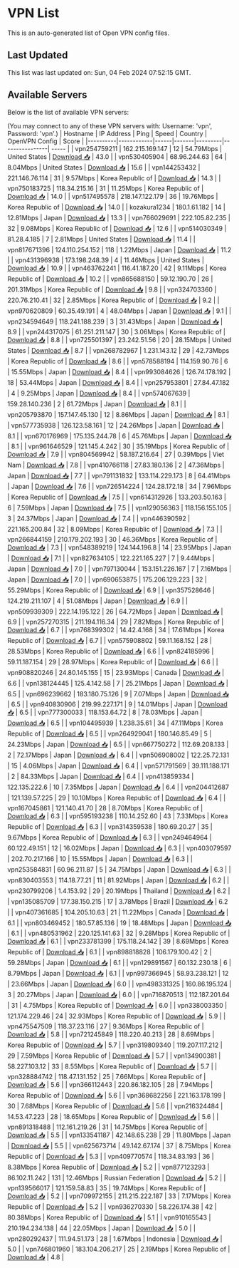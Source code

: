# VPN List

This is an auto-generated list of Open VPN config files.

## Last Updated

This list was last updated on: Sun, 04 Feb 2024 07:52:15 GMT.

## Available Servers

Below is the list of available VPN servers:

(You may connect to any of these VPN servers with: Username: 'vpn', Password: 'vpn'.)
| Hostname | IP Address | Ping | Speed | Country | OpenVPN Config | Score |
|----------|------------|------|-------|---------|----------------| ----- |
| vpn254759211 | 162.215.169.147 | 12 | 54.79Mbps | United States | [Download 📥](./configs/server_0_US.ovpn) | 43.0 |
| vpn530405904 | 68.96.244.63 | 64 | 8.04Mbps | United States | [Download 📥](./configs/server_1_US.ovpn) | 15.6 |
| vpn144253432 | 221.146.76.114 | 31 | 9.57Mbps | Korea Republic of | [Download 📥](./configs/server_2_KR.ovpn) | 14.3 |
| vpn750183725 | 118.34.215.16 | 31 | 11.25Mbps | Korea Republic of | [Download 📥](./configs/server_3_KR.ovpn) | 14.0 |
| vpn517495578 | 218.147.122.179 | 36 | 19.76Mbps | Korea Republic of | [Download 📥](./configs/server_4_KR.ovpn) | 14.0 |
| kozakura1234 | 180.1.61.182 | 14 | 12.81Mbps | Japan | [Download 📥](./configs/server_5_JP.ovpn) | 13.3 |
| vpn766029691 | 222.105.82.235 | 32 | 9.08Mbps | Korea Republic of | [Download 📥](./configs/server_6_KR.ovpn) | 12.6 |
| vpn514030349 | 81.28.4.185 | 7 | 2.81Mbps | United States | [Download 📥](./configs/server_7_US.ovpn) | 11.4 |
| vpn817671396 | 124.110.254.152 | 118 | 1.22Mbps | Japan | [Download 📥](./configs/server_8_JP.ovpn) | 11.2 |
| vpn431396938 | 173.198.248.39 | 4 | 11.46Mbps | United States | [Download 📥](./configs/server_9_US.ovpn) | 10.9 |
| vpn463762241 | 116.41.187.20 | 42 | 9.11Mbps | Korea Republic of | [Download 📥](./configs/server_10_KR.ovpn) | 10.2 |
| vpn865688150 | 59.12.190.70 | 26 | 201.31Mbps | Korea Republic of | [Download 📥](./configs/server_11_KR.ovpn) | 9.8 |
| vpn324703360 | 220.76.210.41 | 32 | 2.85Mbps | Korea Republic of | [Download 📥](./configs/server_12_KR.ovpn) | 9.2 |
| vpn970620809 | 60.35.49.191 | 4 | 48.04Mbps | Japan | [Download 📥](./configs/server_13_JP.ovpn) | 9.1 |
| vpn234594649 | 118.241.188.239 | 3 | 31.43Mbps | Japan | [Download 📥](./configs/server_14_JP.ovpn) | 8.9 |
| vpn244317075 | 61.251.211.147 | 30 | 3.06Mbps | Korea Republic of | [Download 📥](./configs/server_15_KR.ovpn) | 8.8 |
| vpn725501397 | 23.242.51.56 | 20 | 28.15Mbps | United States | [Download 📥](./configs/server_16_US.ovpn) | 8.7 |
| vpn268782967 | 1.231.143.12 | 29 | 42.73Mbps | Korea Republic of | [Download 📥](./configs/server_17_KR.ovpn) | 8.6 |
| vpn578588194 | 114.159.90.76 | 6 | 15.55Mbps | Japan | [Download 📥](./configs/server_18_JP.ovpn) | 8.4 |
| vpn993084626 | 126.74.178.192 | 18 | 53.44Mbps | Japan | [Download 📥](./configs/server_19_JP.ovpn) | 8.4 |
| vpn257953801 | 27.84.47.182 | 4 | 9.25Mbps | Japan | [Download 📥](./configs/server_20_JP.ovpn) | 8.4 |
| vpn574067639 | 159.28.140.236 | 2 | 61.72Mbps | Japan | [Download 📥](./configs/server_21_JP.ovpn) | 8.1 |
| vpn205793870 | 157.147.45.130 | 12 | 8.86Mbps | Japan | [Download 📥](./configs/server_22_JP.ovpn) | 8.1 |
| vpn577735938 | 126.123.58.161 | 12 | 24.26Mbps | Japan | [Download 📥](./configs/server_23_JP.ovpn) | 8.1 |
| vpn670176969 | 175.135.244.78 | 6 | 45.76Mbps | Japan | [Download 📥](./configs/server_24_JP.ovpn) | 8.1 |
| vpn961646529 | 121.145.4.242 | 30 | 35.19Mbps | Korea Republic of | [Download 📥](./configs/server_25_KR.ovpn) | 7.9 |
| vpn804569942 | 58.187.216.64 | 27 | 0.39Mbps | Viet Nam | [Download 📥](./configs/server_26_VN.ovpn) | 7.8 |
| vpn410766118 | 27.83.180.136 | 2 | 47.36Mbps | Japan | [Download 📥](./configs/server_27_JP.ovpn) | 7.7 |
| vpn791131832 | 133.114.229.173 | 8 | 64.41Mbps | Japan | [Download 📥](./configs/server_28_JP.ovpn) | 7.6 |
| vpn726514224 | 124.28.172.18 | 34 | 7.96Mbps | Korea Republic of | [Download 📥](./configs/server_29_KR.ovpn) | 7.5 |
| vpn614312926 | 133.203.50.163 | 6 | 7.59Mbps | Japan | [Download 📥](./configs/server_30_JP.ovpn) | 7.5 |
| vpn129056363 | 118.156.155.105 | 3 | 24.37Mbps | Japan | [Download 📥](./configs/server_31_JP.ovpn) | 7.4 |
| vpn446390592 | 221.165.200.84 | 32 | 8.09Mbps | Korea Republic of | [Download 📥](./configs/server_32_KR.ovpn) | 7.3 |
| vpn266844159 | 210.179.202.193 | 30 | 46.36Mbps | Korea Republic of | [Download 📥](./configs/server_33_KR.ovpn) | 7.3 |
| vpn548389219 | 124.144.196.8 | 14 | 23.95Mbps | Japan | [Download 📥](./configs/server_34_JP.ovpn) | 7.1 |
| vpn827634105 | 122.221.165.227 | 7 | 9.44Mbps | Japan | [Download 📥](./configs/server_35_JP.ovpn) | 7.0 |
| vpn797130044 | 153.151.226.167 | 7 | 7.16Mbps | Japan | [Download 📥](./configs/server_36_JP.ovpn) | 7.0 |
| vpn690653875 | 175.206.129.223 | 32 | 55.29Mbps | Korea Republic of | [Download 📥](./configs/server_37_KR.ovpn) | 6.9 |
| vpn357528646 | 124.219.211.107 | 4 | 51.08Mbps | Japan | [Download 📥](./configs/server_38_JP.ovpn) | 6.9 |
| vpn509939309 | 222.14.195.122 | 26 | 64.72Mbps | Japan | [Download 📥](./configs/server_39_JP.ovpn) | 6.9 |
| vpn257270315 | 211.194.116.34 | 29 | 7.82Mbps | Korea Republic of | [Download 📥](./configs/server_40_KR.ovpn) | 6.7 |
| vpn768399302 | 14.42.4.168 | 34 | 17.61Mbps | Korea Republic of | [Download 📥](./configs/server_41_KR.ovpn) | 6.7 |
| vpn575908802 | 59.11.168.152 | 28 | 28.53Mbps | Korea Republic of | [Download 📥](./configs/server_42_KR.ovpn) | 6.6 |
| vpn824185996 | 59.11.187.154 | 29 | 28.97Mbps | Korea Republic of | [Download 📥](./configs/server_43_KR.ovpn) | 6.6 |
| vpn908820246 | 24.80.145.155 | 15 | 23.93Mbps | Canada | [Download 📥](./configs/server_44_CA.ovpn) | 6.6 |
| vpn138124445 | 125.4.142.58 | 7 | 25.21Mbps | Japan | [Download 📥](./configs/server_45_JP.ovpn) | 6.5 |
| vpn696239662 | 183.180.75.126 | 9 | 7.07Mbps | Japan | [Download 📥](./configs/server_46_JP.ovpn) | 6.5 |
| vpn940830906 | 219.99.227.171 | 9 | 14.01Mbps | Japan | [Download 📥](./configs/server_47_JP.ovpn) | 6.5 |
| vpn777300033 | 118.153.64.72 | 8 | 78.03Mbps | Japan | [Download 📥](./configs/server_48_JP.ovpn) | 6.5 |
| vpn104495939 | 1.238.35.61 | 34 | 47.11Mbps | Korea Republic of | [Download 📥](./configs/server_49_KR.ovpn) | 6.5 |
| vpn264929041 | 180.146.85.49 | 5 | 24.23Mbps | Japan | [Download 📥](./configs/server_50_JP.ovpn) | 6.5 |
| vpn667750272 | 112.69.208.133 | 2 | 72.17Mbps | Japan | [Download 📥](./configs/server_51_JP.ovpn) | 6.4 |
| vpn506908002 | 122.25.72.131 | 15 | 4.06Mbps | Japan | [Download 📥](./configs/server_52_JP.ovpn) | 6.4 |
| vpn571791569 | 39.111.188.171 | 2 | 84.33Mbps | Japan | [Download 📥](./configs/server_53_JP.ovpn) | 6.4 |
| vpn413859334 | 122.135.222.6 | 10 | 7.35Mbps | Japan | [Download 📥](./configs/server_54_JP.ovpn) | 6.4 |
| vpn204412687 | 121.139.57.225 | 29 | 10.10Mbps | Korea Republic of | [Download 📥](./configs/server_55_KR.ovpn) | 6.4 |
| vpn167045861 | 121.140.41.70 | 28 | 8.70Mbps | Korea Republic of | [Download 📥](./configs/server_56_KR.ovpn) | 6.3 |
| vpn595193238 | 110.14.252.60 | 43 | 7.33Mbps | Korea Republic of | [Download 📥](./configs/server_57_KR.ovpn) | 6.3 |
| vpn314359538 | 180.69.20.27 | 35 | 9.67Mbps | Korea Republic of | [Download 📥](./configs/server_58_KR.ovpn) | 6.3 |
| vpn249464964 | 60.122.49.151 | 12 | 16.02Mbps | Japan | [Download 📥](./configs/server_59_JP.ovpn) | 6.3 |
| vpn403079597 | 202.70.217.166 | 10 | 15.55Mbps | Japan | [Download 📥](./configs/server_60_JP.ovpn) | 6.3 |
| vpn253584831 | 60.96.211.87 | 5 | 34.75Mbps | Japan | [Download 📥](./configs/server_61_JP.ovpn) | 6.3 |
| vpn830403553 | 114.18.77.21 | 11 | 81.92Mbps | Japan | [Download 📥](./configs/server_62_JP.ovpn) | 6.2 |
| vpn230799206 | 1.4.153.92 | 29 | 20.19Mbps | Thailand | [Download 📥](./configs/server_63_TH.ovpn) | 6.2 |
| vpn135085709 | 177.38.150.215 | 17 | 3.78Mbps | Brazil | [Download 📥](./configs/server_64_BR.ovpn) | 6.2 |
| vpn407361685 | 104.205.10.63 | 21 | 11.22Mbps | Canada | [Download 📥](./configs/server_65_CA.ovpn) | 6.1 |
| vpn803469452 | 180.57.85.136 | 19 | 18.48Mbps | Japan | [Download 📥](./configs/server_66_JP.ovpn) | 6.1 |
| vpn480531962 | 220.125.141.63 | 32 | 9.28Mbps | Korea Republic of | [Download 📥](./configs/server_67_KR.ovpn) | 6.1 |
| vpn233781399 | 175.118.24.142 | 39 | 8.69Mbps | Korea Republic of | [Download 📥](./configs/server_68_KR.ovpn) | 6.1 |
| vpn898818828 | 106.179.100.42 | 2 | 59.28Mbps | Japan | [Download 📥](./configs/server_69_JP.ovpn) | 6.1 |
| vpn129891567 | 60.132.230.18 | 6 | 8.79Mbps | Japan | [Download 📥](./configs/server_70_JP.ovpn) | 6.1 |
| vpn997366945 | 58.93.238.121 | 12 | 23.66Mbps | Japan | [Download 📥](./configs/server_71_JP.ovpn) | 6.0 |
| vpn498331325 | 160.86.195.124 | 3 | 20.27Mbps | Japan | [Download 📥](./configs/server_72_JP.ovpn) | 6.0 |
| vpn716870513 | 112.187.201.64 | 31 | 4.75Mbps | Korea Republic of | [Download 📥](./configs/server_73_KR.ovpn) | 6.0 |
| vpn338003350 | 121.174.229.46 | 24 | 32.93Mbps | Korea Republic of | [Download 📥](./configs/server_74_KR.ovpn) | 5.9 |
| vpn475547509 | 118.37.23.116 | 27 | 9.36Mbps | Korea Republic of | [Download 📥](./configs/server_75_KR.ovpn) | 5.8 |
| vpn721245849 | 118.220.40.213 | 28 | 8.69Mbps | Korea Republic of | [Download 📥](./configs/server_76_KR.ovpn) | 5.7 |
| vpn319809340 | 119.207.117.212 | 29 | 7.59Mbps | Korea Republic of | [Download 📥](./configs/server_77_KR.ovpn) | 5.7 |
| vpn134900381 | 58.227.103.12 | 33 | 8.55Mbps | Korea Republic of | [Download 📥](./configs/server_78_KR.ovpn) | 5.7 |
| vpn328884742 | 118.47.131.152 | 25 | 7.66Mbps | Korea Republic of | [Download 📥](./configs/server_79_KR.ovpn) | 5.6 |
| vpn366112443 | 220.86.182.105 | 28 | 7.94Mbps | Korea Republic of | [Download 📥](./configs/server_80_KR.ovpn) | 5.6 |
| vpn368682256 | 221.163.178.199 | 30 | 7.68Mbps | Korea Republic of | [Download 📥](./configs/server_81_KR.ovpn) | 5.6 |
| vpn216324484 | 14.53.47.223 | 28 | 18.65Mbps | Korea Republic of | [Download 📥](./configs/server_82_KR.ovpn) | 5.6 |
| vpn891318488 | 112.161.219.26 | 31 | 14.75Mbps | Korea Republic of | [Download 📥](./configs/server_83_KR.ovpn) | 5.5 |
| vpn133541187 | 42.148.65.238 | 29 | 11.80Mbps | Japan | [Download 📥](./configs/server_84_JP.ovpn) | 5.5 |
| vpn625673714 | 49.142.67.174 | 37 | 8.75Mbps | Korea Republic of | [Download 📥](./configs/server_85_KR.ovpn) | 5.3 |
| vpn409770574 | 118.34.83.193 | 36 | 8.38Mbps | Korea Republic of | [Download 📥](./configs/server_86_KR.ovpn) | 5.2 |
| vpn877123293 | 86.102.11.242 | 131 | 12.46Mbps | Russian Federation | [Download 📥](./configs/server_87_RU.ovpn) | 5.2 |
| vpn139566017 | 121.159.58.83 | 35 | 19.74Mbps | Korea Republic of | [Download 📥](./configs/server_88_KR.ovpn) | 5.2 |
| vpn709972155 | 211.215.222.187 | 33 | 7.17Mbps | Korea Republic of | [Download 📥](./configs/server_89_KR.ovpn) | 5.2 |
| vpn936270330 | 58.226.174.38 | 42 | 80.38Mbps | Korea Republic of | [Download 📥](./configs/server_90_KR.ovpn) | 5.1 |
| vpn910165543 | 210.194.234.138 | 44 | 22.05Mbps | Japan | [Download 📥](./configs/server_91_JP.ovpn) | 5.0 |
| vpn280292437 | 111.94.51.173 | 28 | 1.67Mbps | Indonesia | [Download 📥](./configs/server_92_ID.ovpn) | 5.0 |
| vpn746801960 | 183.104.206.217 | 25 | 2.19Mbps | Korea Republic of | [Download 📥](./configs/server_93_KR.ovpn) | 4.8 |
